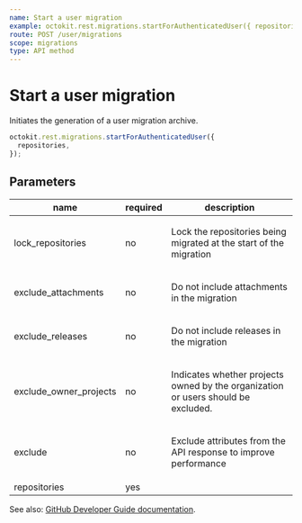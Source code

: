 ```yaml
---
name: Start a user migration
example: octokit.rest.migrations.startForAuthenticatedUser({ repositories })
route: POST /user/migrations
scope: migrations
type: API method
---
```


# Start a user migration

Initiates the generation of a user migration archive.

```js
octokit.rest.migrations.startForAuthenticatedUser({
  repositories,
});
```

## Parameters

<table>
  <thead>
    <tr>
      <th>name</th>
      <th>required</th>
      <th>description</th>
    </tr>
  </thead>
  <tbody>
    <tr><td>lock_repositories</td><td>no</td><td>

Lock the repositories being migrated at the start of the migration

</td></tr>
<tr><td>exclude_attachments</td><td>no</td><td>

Do not include attachments in the migration

</td></tr>
<tr><td>exclude_releases</td><td>no</td><td>

Do not include releases in the migration

</td></tr>
<tr><td>exclude_owner_projects</td><td>no</td><td>

Indicates whether projects owned by the organization or users should be excluded.

</td></tr>
<tr><td>exclude</td><td>no</td><td>

Exclude attributes from the API response to improve performance

</td></tr>
<tr><td>repositories</td><td>yes</td><td>

</td></tr>
  </tbody>
</table>

See also: [GitHub Developer Guide documentation](https://docs.github.com/rest/reference/migrations#start-a-user-migration).
